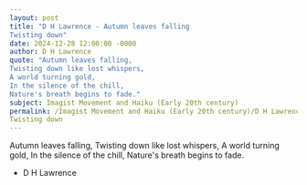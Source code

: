 ```yaml
---
layout: post
title: "D H Lawrence - Autumn leaves falling
Twisting down"
date: 2024-12-28 12:00:00 -0000
author: D H Lawrence
quote: "Autumn leaves falling,
Twisting down like lost whispers,
A world turning gold,
In the silence of the chill,
Nature's breath begins to fade."
subject: Imagist Movement and Haiku (Early 20th century)
permalink: /Imagist Movement and Haiku (Early 20th century)/D H Lawrence/D H Lawrence - Autumn leaves falling
Twisting down
---
```


Autumn leaves falling,
Twisting down like lost whispers,
A world turning gold,
In the silence of the chill,
Nature's breath begins to fade.

- D H Lawrence
